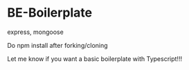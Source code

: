 # BE-Boilerplate
 express, mongoose
 
 Do npm install after forking/cloning
 
 Let me know if you want a basic boilerplate with Typescript!!!

